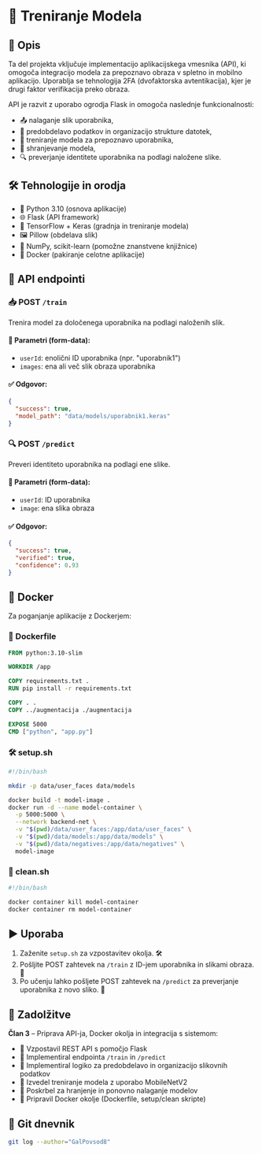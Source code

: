 # 📘 Treniranje Modela

## 🧩 Opis

Ta del projekta vključuje implementacijo aplikacijskega vmesnika (API), ki omogoča integracijo modela za prepoznavo obraza v spletno in mobilno aplikacijo. Uporablja se tehnologija 2FA (dvofaktorska avtentikacija), kjer je drugi faktor verifikacija preko obraza.

API je razvit z uporabo ogrodja Flask in omogoča naslednje funkcionalnosti:

* 📤 nalaganje slik uporabnika,
* 🧼 predobdelavo podatkov in organizacijo strukture datotek,
* 🧠 treniranje modela za prepoznavo uporabnika,
* 💾 shranjevanje modela,
* 🔍 preverjanje identitete uporabnika na podlagi naložene slike.

## 🛠️ Tehnologije in orodja

* 🐍 Python 3.10 (osnova aplikacije)
* 🌐 Flask (API framework)
* 🤖 TensorFlow + Keras (gradnja in treniranje modela)
* 🖼️ Pillow (obdelava slik)
* 🧮 NumPy, scikit-learn (pomožne znanstvene knjižnice)
* 🐳 Docker (pakiranje celotne aplikacije)

## 📡 API endpointi

### 📥 POST `/train`

Trenira model za določenega uporabnika na podlagi naloženih slik.

#### 🧾 Parametri (form-data):

* `userId`: enolični ID uporabnika (npr. "uporabnik1")
* `images`: ena ali več slik obraza uporabnika

#### ✅ Odgovor:

```json
{
  "success": true,
  "model_path": "data/models/uporabnik1.keras"
}
```

### 🔍 POST `/predict`

Preveri identiteto uporabnika na podlagi ene slike.

#### 🧾 Parametri (form-data):

* `userId`: ID uporabnika
* `image`: ena slika obraza

#### ✅ Odgovor:

```json
{
  "success": true,
  "verified": true,
  "confidence": 0.93
}
```

## 🐳 Docker

Za poganjanje aplikacije z Dockerjem:

### 🧱 Dockerfile

```Dockerfile
FROM python:3.10-slim

WORKDIR /app

COPY requirements.txt .
RUN pip install -r requirements.txt

COPY . .
COPY ../augmentacija ./augmentacija

EXPOSE 5000
CMD ["python", "app.py"]
```

### 🛠️ setup.sh

```bash
#!/bin/bash

mkdir -p data/user_faces data/models

docker build -t model-image .
docker run -d --name model-container \
  -p 5000:5000 \
  --network backend-net \
  -v "$(pwd)/data/user_faces:/app/data/user_faces" \
  -v "$(pwd)/data/models:/app/data/models" \
  -v "$(pwd)/data/negatives:/app/data/negatives" \
  model-image
```

### 🧹 clean.sh

```bash
#!/bin/bash

docker container kill model-container
docker container rm model-container
```

## ▶️ Uporaba

1. Zaženite `setup.sh` za vzpostavitev okolja. 🛠️
2. Pošljite POST zahtevek na `/train` z ID-jem uporabnika in slikami obraza. 🧠
3. Po učenju lahko pošljete POST zahtevek na `/predict` za preverjanje uporabnika z novo sliko. 🔎

## 👤 Zadolžitve

**Član 3** – Priprava API-ja, Docker okolja in integracija s sistemom:

* 🧪 Vzpostavil REST API s pomočjo Flask
* 🔧 Implementiral endpointa `/train` in `/predict`
* 🧼 Implementiral logiko za predobdelavo in organizacijo slikovnih podatkov
* 🤖 Izvedel treniranje modela z uporabo MobileNetV2
* 💾 Poskrbel za hranjenje in ponovno nalaganje modelov
* 🐳 Pripravil Docker okolje (Dockerfile, setup/clean skripte)

## 📝 Git dnevnik

```bash
git log --author="GalPovsod8"
```
